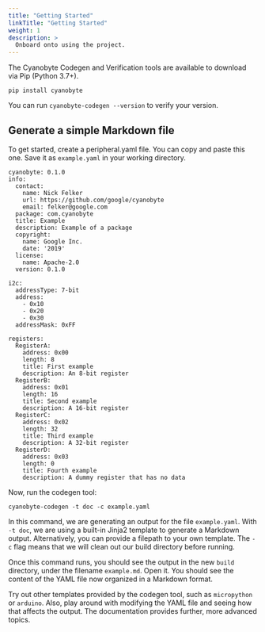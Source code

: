 ```yaml
---
title: "Getting Started"
linkTitle: "Getting Started"
weight: 1
description: >
  Onboard onto using the project.
---
```


The Cyanobyte Codegen and Verification tools are available to download
via Pip (Python 3.7+).

```
pip install cyanobyte
```

You can run `cyanobyte-codegen --version` to verify your version.

## Generate a simple Markdown file

To get started, create a peripheral.yaml file. You can copy and paste
this one. Save it as `example.yaml` in your working directory.

```
cyanobyte: 0.1.0
info:
  contact:
    name: Nick Felker
    url: https://github.com/google/cyanobyte
    email: felker@google.com
  package: com.cyanobyte
  title: Example
  description: Example of a package
  copyright:
    name: Google Inc.
    date: '2019'
  license:
    name: Apache-2.0
  version: 0.1.0

i2c:
  addressType: 7-bit
  address:
    - 0x10
    - 0x20
    - 0x30
  addressMask: 0xFF

registers:
  RegisterA:
    address: 0x00
    length: 8
    title: First example
    description: An 8-bit register
  RegisterB:
    address: 0x01
    length: 16
    title: Second example
    description: A 16-bit register
  RegisterC:
    address: 0x02
    length: 32
    title: Third example
    description: A 32-bit register
  RegisterD:
    address: 0x03
    length: 0
    title: Fourth example
    description: A dummy register that has no data
```

Now, run the codegen tool:

```
cyanobyte-codegen -t doc -c example.yaml
```

In this command, we are generating an output for the file `example.yaml`. With `-t doc`, we are using a built-in Jinja2 template to generate a Markdown output. Alternatively, you can provide a filepath to your own template. The `-c` flag means that we will clean out our build directory before running.

Once this command runs, you should see the output in the new `build` directory, under the filename `example.md`. Open it. You should see the content of the YAML file now organized in a Markdown format.

Try out other templates provided by the codegen tool, such as `micropython` or `arduino`. Also, play around with modifying the YAML file and seeing how that affects the output. The documentation provides further, more advanced topics.
